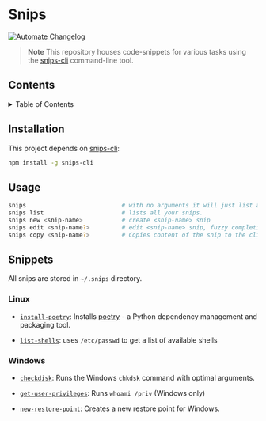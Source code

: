 [CHANGELOG]: ./CHANGELOG.md

# Snips

<!-- Badges:Begin -->
[![Automate Changelog](https://github.com/jimbrig/snips/actions/workflows/changelog.yml/badge.svg)](https://github.com/jimbrig/snips/actions/workflows/changelog.yml)
<!-- Badges:End -->

> **Note** This repository houses code-snippets for various tasks using the [snips-cli](https://github.com/srijanshetty/snips) command-line tool.

## Contents

<details>
<summary>Table of Contents</summary>

<!-- START doctoc generated TOC please keep comment here to allow auto update -->
<!-- DON'T EDIT THIS SECTION, INSTEAD RE-RUN doctoc TO UPDATE -->

- [Installation](#installation)
- [Usage](#usage)
- [Snippets](#snippets)
  - [Linux](#linux)
  - [Windows](#windows)

<!-- END doctoc generated TOC please keep comment here to allow auto update -->

</details>

## Installation

This project depends on [snips-cli](https://github.com/srijanshetty/snips):

```bash
npm install -g snips-cli
```

## Usage

```bash
snips                           # with no arguments it will just list all your snips.
snips list                      # lists all your snips.
snips new <snip-name>           # create <snip-name> snip
snips edit <snip-name?>         # edit <snip-name> snip, fuzzy completion if snip-name is skipped
snips copy <snip-name?>         # Copies content of the snip to the clipboard, fuzzy completion if snip-name is skipped
```

## Snippets

All snips are stored in `~/.snips` directory. 

### Linux

- [`install-poetry`](linux/install-poetry): Installs [poetry](https://python-poetry.org/) - a Python dependency management and packaging tool.

- [`list-shells`](linux/list-shells): uses `/etc/passwd` to get a list of available shells

### Windows

- [`checkdisk`](windows/checkdisk): Runs the Windows `chkdsk` command with optimal arguments.

- [`get-user-privileges`](windows/get-user-privileges): Runs `whoami /priv` (Windows only)

- [`new-restore-point`](windows/new-restore-point): Creates a new restore point for Windows.
